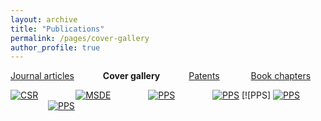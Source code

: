```yaml
---
layout: archive
title: "Publications"
permalink: /pages/cover-gallery
author_profile: true
---
```





[Journal articles](https://mihafil.github.io/academic/publications)  &emsp;&emsp;&emsp;**Cover gallery** &emsp;&emsp;&emsp;[Patents](https://mihafil.github.io/academic/pages/patents)  &emsp;&emsp; &emsp;[Book chapters](https://mihafil.github.io/academic/pages/book-chapters)



[![CSR](https://mihafil.github.io/academic/images/csr2016-icon.jpg)](https://mihafil.github.io/academic/images/csr2016.jpg)    &emsp;&emsp;&emsp;&emsp;[![MSDE](https://mihafil.github.io/academic/images/msde2016-icon.jpg)](https://mihafil.github.io/academic/images/msde2016.jpg)    &emsp;&emsp;&emsp;&emsp;[![PPS](https://mihafil.github.io/academic/images/pps2017-icon.jpg)](https://mihafil.github.io/academic/images/pps2017.jpg)    &emsp;&emsp;&emsp;&emsp;[![PPS](https://mihafil.github.io/academic/images/jmcc2022-icon.jpg)](https://mihafil.github.io/academic/images/jmcc2022.jpg)    [![PPS]
[![PPS](https://mihafil.github.io/academic/images/dt2022-icon.jpg)](https://mihafil.github.io/academic/images/dt2022.jpg) &emsp;&emsp;&emsp;&emsp;
[![PPS](https://mihafil.github.io/academic/images/caej2025-icon.jpg)](https://mihafil.github.io/academic/images/caej2025.jpg)

  
